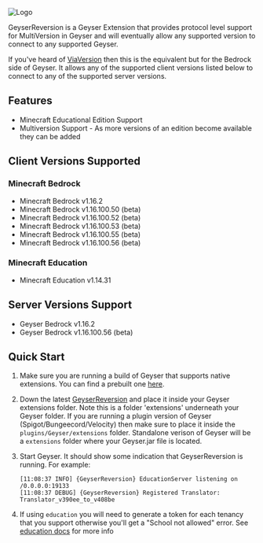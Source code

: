 ![Logo](img/title.png)

GeyserReversion is a Geyser Extension that provides protocol level support for MultiVersion in Geyser and will eventually
allow any supported version to connect to any supported Geyser.

If you've heard of [ViaVersion](https://github.com/ViaVersion/ViaVersion) then this is the equivalent but for the Bedrock
side of Geyser. It allows any of the supported client versions listed below to connect to any of the supported server
versions.

## Features

* Minecraft Educational Edition Support
* Multiversion Support - As more versions of an edition become available they can be added

## Client Versions Supported

### Minecraft Bedrock
* Minecraft Bedrock v1.16.2
* Minecraft Bedrock v1.16.100.50 (beta)
* Minecraft Bedrock v1.16.100.52 (beta)
* Minecraft Bedrock v1.16.100.53 (beta)
* Minecraft Bedrock v1.16.100.55 (beta)
* Minecraft Bedrock v1.16.100.56 (beta)

### Minecraft Education
* Minecraft Education v1.14.31

## Server Versions Support
* Geyser Bedrock v1.16.2
* Geyser Bedrock v1.16.100.56 (beta)

## Quick Start

1. Make sure you are running a build of Geyser that supports native extensions. You can find a prebuilt one [here](https://github.com/bundabrg/Geyser/releases).

2. Down the latest [GeyserReversion](https://github.com/bundabrg/GeyserReversion/releases) and place it inside your Geyser extensions folder. Note this is
a folder 'extensions' underneath your Geyser folder. If you are running a plugin version of Geyser (Spigot/Bungeecord/Velocity)  then
make sure to place it inside the `plugins/Geyser/extensions` folder. Standalone verison of Geyser will be a `extensions` folder
where your Geyser.jar file is located.

3. Start Geyser. It should show some indication that GeyserReversion is running. For example:

    ```
    [11:08:37 INFO] {GeyserReversion} EducationServer listening on /0.0.0.0:19133
    [11:08:37 DEBUG] {GeyserReversion} Registered Translator: Translator_v390ee_to_v408be
    ```

4. If using `education` you will need to generate a token for each tenancy that you support otherwise you'll get a 
"School not allowed" error. See [education docs](education.md) for more info

